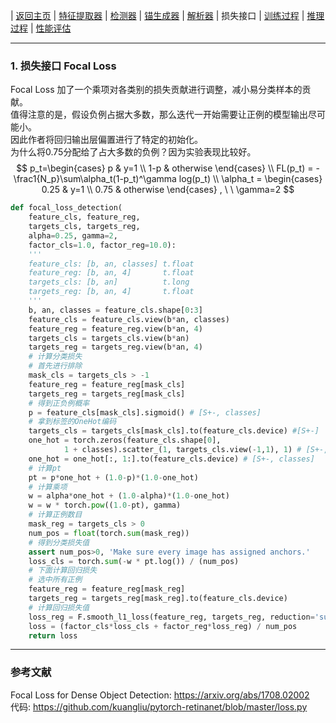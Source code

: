 | [返回主页](index.html) | [特征提取器](retinanet_extractor.html) | [检测器](retinanet_detector.html) | [锚生成器](retinanet_anchors.html) | [解析器](retinanet_encoder.html) | 损失接口 | [训练过程](retinanet_train.html) | [推理过程](retinanet_inference.html) | [性能评估](retinanet_eval.html)

---



### 1. 损失接口 Focal Loss

Focal Loss 加了一个乘项对各类别的损失贡献进行调整，减小易分类样本的贡献。<br>
值得注意的是，假设负例占据大多数，那么迭代一开始需要让正例的模型输出尽可能小。<br>
因此作者将回归输出层偏置进行了特定的初始化。 <br>为什么将0.75分配给了占大多数的负例？因为实验表现比较好。
$$
p_t=\begin{cases}
p & y=1 \\
1-p & otherwise
\end{cases} \\
FL(p_t) = -\frac1{N_p}\sum\alpha_t(1-p_t)^\gamma log(p_t) \\
\alpha_t = \begin{cases}
0.25 & y=1 \\
0.75 & otherwise
\end{cases} , \ \ \gamma=2
$$

```python
def focal_loss_detection(
    feature_cls, feature_reg, 
    targets_cls, targets_reg,
    alpha=0.25, gamma=2,
    factor_cls=1.0, factor_reg=10.0):
    '''
    feature_cls: [b, an, classes] t.float
    feature_reg: [b, an, 4]       t.float
    targets_cls: [b, an]          t.long
    targets_reg: [b, an, 4]       t.float
    '''
    b, an, classes = feature_cls.shape[0:3]
    feature_cls = feature_cls.view(b*an, classes)
    feature_reg = feature_reg.view(b*an, 4)
    targets_cls = targets_cls.view(b*an)
    targets_reg = targets_reg.view(b*an, 4)
    # 计算分类损失
    # 首先进行排除
    mask_cls = targets_cls > -1
    feature_reg = feature_reg[mask_cls]
    targets_reg = targets_reg[mask_cls]
    # 得到正负例概率
    p = feature_cls[mask_cls].sigmoid() # [S+-, classes]
    # 拿到标签的OneHot编码
    targets_cls = targets_cls[mask_cls].to(feature_cls.device) #[S+-]
    one_hot = torch.zeros(feature_cls.shape[0], 
    		1 + classes).scatter_(1, targets_cls.view(-1,1), 1) # [S+-, 1+classes]
    one_hot = one_hot[:, 1:].to(feature_cls.device) # [S+-, classes]
    # 计算pt
    pt = p*one_hot + (1.0-p)*(1.0-one_hot)
    # 计算乘项
    w = alpha*one_hot + (1.0-alpha)*(1.0-one_hot)
    w = w * torch.pow((1.0-pt), gamma)
    # 计算正例数目
    mask_reg = targets_cls > 0
    num_pos = float(torch.sum(mask_reg))
    # 得到分类损失值
    assert num_pos>0, 'Make sure every image has assigned anchors.'
    loss_cls = torch.sum(-w * pt.log()) / (num_pos)
    # 下面计算回归损失
    # 选中所有正例
    feature_reg = feature_reg[mask_reg]
    targets_reg = targets_reg[mask_reg].to(feature_cls.device)
    # 计算回归损失值
    loss_reg = F.smooth_l1_loss(feature_reg, targets_reg, reduction='sum')
    loss = (factor_cls*loss_cls + factor_reg*loss_reg) / num_pos
    return loss
```





---

### 参考文献

Focal Loss for Dense Object Detection: https://arxiv.org/abs/1708.02002 <br>
代码: https://github.com/kuangliu/pytorch-retinanet/blob/master/loss.py
